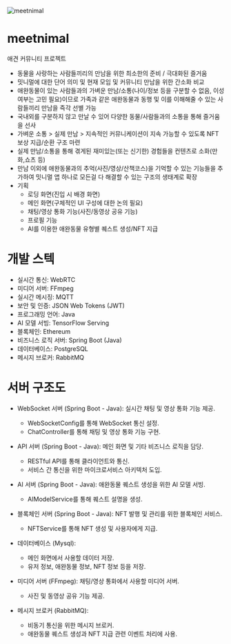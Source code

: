 ![meetnimal](https://github.com/ccommit-dev/meetnimal/assets/77635521/ed1947f9-ce22-4cb8-b594-71b2419866e6)
# meetnimal
애견 커뮤니티 프로젝트

- 동물을 사랑하는 사람들끼리의 만남을 위한 최소한의 준비 / 극대화된 즐거움
- 밋니멀에 대한 단어 의미 및 현재 모임 및 커뮤니티 만남을 위한 간소화 비교
- 애완동물이 있는 사람들과의 가벼운 만남/소통(나이/정보 등을 구분할 수 없음, 이성 여부는 고민 필요)이므로 가족과 같은 애완동물과 동행 및 이를 이해해줄 수 있는 사람들끼리 만남을 즉각 선별 가능
- 국내외를 구분하지 않고 만날 수 있어 다양한 동물/사람들과의 소통을 통해 즐거움을 선사
- 가벼운 소통 > 실제 만남 > 지속적인 커뮤니케이션이 지속 가능할 수 있도록 NFT 보상 지급/순환 구조 마련
-  실제 만남/소통을 통해 겪게된 재미있는(또는 신기한) 경험들을 컨텐츠로 소화(만화,쇼츠 등)
- 만남 이외에 애완동물과의 추억(사진/영상/산책코스)을 기억할 수 있는 기능들을 추가하여 밋니멀 앱 하나로 모든걸 다 해결할 수 있는 구조의 생태계로 확장
- 기획
  - 로딩 화면(진입 시 배경 화면)
  - 메인 화면(구체적인 UI 구성에 대한 논의 필요) 
  - 채팅/영상 통화 기능(사진/동영상 공유 기능)
  - 프로필 기능
  - AI를 이용한 애완동물 유형별 퀘스트 생성/NFT 지급
 
# 개발 스텍
- 실시간 통신: WebRTC
- 미디어 서버: FFmpeg
- 실시간 메시징: MQTT
- 보안 및 인증: JSON Web Tokens (JWT)
- 프로그래밍 언어: Java
- AI 모델 서빙: TensorFlow Serving
- 블록체인: Ethereum
- 비즈니스 로직 서버: Spring Boot (Java)
- 데이터베이스: PostgreSQL
- 메시지 브로커: RabbitMQ

# 서버 구조도
-  WebSocket 서버 (Spring Boot - Java): 실시간 채팅 및 영상 통화 기능 제공.
	-  WebSocketConfig를 통해 WebSocket 통신 설정.
	-  ChatController를 통해 채팅 및 영상 통화 기능 구현.

-  API 서버 (Spring Boot - Java): 메인 화면 및 기타 비즈니스 로직을 담당.
	-  RESTful API를 통해 클라이언트와 통신.
	-  서비스 간 통신을 위한 마이크로서비스 아키텍처 도입.

-  AI 서버 (Spring Boot - Java): 애완동물 퀘스트 생성을 위한 AI 모델 서빙.
	-  AIModelService를 통해 퀘스트 설명을 생성.

-  블록체인 서버 (Spring Boot - Java): NFT 발행 및 관리를 위한 블록체인 서비스.
	-  NFTService를 통해 NFT 생성 및 사용자에게 지급.

-  데이터베이스 (Mysql):
	-  메인 화면에서 사용할 데이터 저장.
	-  유저 정보, 애완동물 정보, NFT 정보 등을 저장.

-  미디어 서버 (FFmpeg): 채팅/영상 통화에서 사용할 미디어 서버.
	-  사진 및 동영상 공유 기능 제공.

-  메시지 브로커 (RabbitMQ):
	-  비동기 통신을 위한 메시지 브로커.
	-  애완동물 퀘스트 생성과 NFT 지급 관련 이벤트 처리에 사용.



